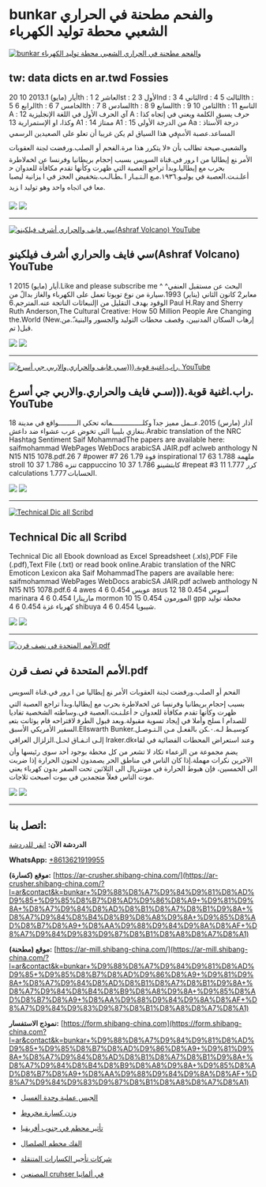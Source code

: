 # bunkar والفحم مطحنة في الحراري الشعبي محطة توليد الكهرباء

<a href="https://swt.shibang-china.com/?l=ar&img&k=bunkar+%D9%88%D8%A7%D9%84%D9%81%D8%AD%D9%85+%D9%85%D8%B7%D8%AD%D9%86%D8%A9+%D9%81%D9%8A+%D8%A7%D9%84%D8%AD%D8%B1%D8%A7%D8%B1%D9%8A+%D8%A7%D9%84%D8%B4%D8%B9%D8%A8%D9%8A+%D9%85%D8%AD%D8%B7%D8%A9+%D8%AA%D9%88%D9%84%D9%8A%D8%AF+%D8%A7%D9%84%D9%83%D9%87%D8%B1%D8%A8%D8%A7%D8%A1" target="_blank">![bunkar والفحم مطحنة في الحراري الشعبي محطة توليد الكهرباء](http://static.shibang-china.com/all-800x300/1099.jpg)</a>

## tw: data dicts en ar.twd Fossies
20 أيار (مايو) 2013.1 10th : العاشر 2 1st : الأول 3 2nd : الثاني 4 3rd : الثالث 5 4th : الرابع 6 5th : الخامس 7 6th : السادس 8 7th : السابع 9 8th : الثامن 10 9th : التاسع 11 A : آي الحرف الأول في اللغة الإنجليزية 12 A : حرف يسبق الكلمة ويعني في إتجاه كذا وكذا، او الإستمرارية 13 A1 : ممتاز 14 A1 : من الدرجة الأولى 15 Aa : درجة الأستاذ المساعد.ﻋﺼﺒﺔ اﻷﱈﻓﻲ ﻫﺬا اﻟﺴﻴﺎق ﻟﻢ ﻳﻜﻦ ﻏﺮﻳﺒﺎ أن ﺗﻌﻠﻮ ﻋﻠﻰ اﻟﺼﻌﻴﺪﻳﻦ اﻟﺮﺳﻤﻲ واﻟﺸﻌﺒﻲ.ﺻﻴﺤﺔ ﺗﻄﺎﻟﺐ ﺑﺄن «ﻻ ﻳﺘﻜﺮر ﻫﺬا ﻣﺮة.اﻟﻔﺤﻢ أو اﻟﺼﻠﺐ.ورﻓﻀﺖ ﳉﻨﺔ اﻟﻌﻘﻮﺑﺎت اﻷﻣﺮ ﻨﻊ إﻳﻄﺎﻟﻴﺎ ﻣﻦ ا ﺮور ﻓﻲ.ﻗﻨﺎة اﻟﺴﻮﻳﺲ ﺑﺴﺒﺐ إﺣﺠﺎم ﺑﺮﻳﻄﺎﻧﻴﺎ وﻓﺮﻧﺴﺎ ﻋﻦ اﺨﻤﻟﺎﻃﺮة ﺑﺤﺮب ﻣﻊ إﻳﻄﺎﻟﻴﺎ.وﺑﺪأ ﺗﺮاﺟﻊ اﻟﻌﺼﺒﺔ اﻟﺘﻲ ﻇﻬﺮت وﻛﺄﻧﻬﺎ ﺗﻘﺪم ﻣﻜﺎﻓﺄة ﻟﻠﻌﺪوان ﺣ أﻋﻠـﻨـﺖ.اﻟﻌﺼﺒﺔ ﻓﻲ ﻳﻮﻟﻴـﻮ.١٩٣٦.ﻣـﻊ اﻟـﺘـﻴـﺎر ا ـﻄـﺎﻟـﺐ.ﺑﺘﺨﻔﻴﺾ اﻟﻌﺠﺰ ﻓﻲ ا ﻴﺰاﻧﻴﺔ ﻟﻴﺼﺒﺎ ﻣﻌﺎ ﻓﻲ اﲡﺎه واﺣﺪ وﻫﻮ ﺗﻮﻟﻴﺪ ا ﺰﻳﺪ.


<a href="https://whatsapp.shibangsoft.com/WhatsApp.php" target="_blank" title="WhatsApp">![](http://static.shibang-china.com/icon/whatsapp.png)</a> <a href="https://swt.shibang-china.com/?l=ar&icon&k=bunkar+%D9%88%D8%A7%D9%84%D9%81%D8%AD%D9%85+%D9%85%D8%B7%D8%AD%D9%86%D8%A9+%D9%81%D9%8A+%D8%A7%D9%84%D8%AD%D8%B1%D8%A7%D8%B1%D9%8A+%D8%A7%D9%84%D8%B4%D8%B9%D8%A8%D9%8A+%D9%85%D8%AD%D8%B7%D8%A9+%D8%AA%D9%88%D9%84%D9%8A%D8%AF+%D8%A7%D9%84%D9%83%D9%87%D8%B1%D8%A8%D8%A7%D8%A1" target="_blank">![](http://static.shibang-china.com/icon/chat-ar.png)</a>

---

<a href="https://swt.shibang-china.com/?l=ar&img&k=bunkar+%D9%88%D8%A7%D9%84%D9%81%D8%AD%D9%85+%D9%85%D8%B7%D8%AD%D9%86%D8%A9+%D9%81%D9%8A+%D8%A7%D9%84%D8%AD%D8%B1%D8%A7%D8%B1%D9%8A+%D8%A7%D9%84%D8%B4%D8%B9%D8%A8%D9%8A+%D9%85%D8%AD%D8%B7%D8%A9+%D8%AA%D9%88%D9%84%D9%8A%D8%AF+%D8%A7%D9%84%D9%83%D9%87%D8%B1%D8%A8%D8%A7%D8%A1" target="_blank">![سي فايف والحراري أشرف فيلكينو(Ashraf Volcano) YouTube](http://static.shibang-china.com/all-800x300/1408.jpg)</a>

## سي فايف والحراري أشرف فيلكينو(Ashraf Volcano) YouTube
1 أيار (مايو) 2015.Like and please subscribe me ^ ^البحث عن مستقبل العنفي معابر2 كانون الثاني (يناير) 1993.سيارة من نوع تويوتا تعمل على الكهرباء والغاز بدالً من الوقود بهدف التقليل من اإلنبعاثات الناتجة عنه.المترجم.6 Paul H.Ray and Sherry Ruth Anderson,The Cultural Creative: How 50 Million People Are Changing the.World (New.إرهاب السكان المدنيين، وقصف محطات التوليد والجسور والبنية.ّ.من قبل( تم.


<a href="https://whatsapp.shibangsoft.com/WhatsApp.php" target="_blank" title="WhatsApp">![](http://static.shibang-china.com/icon/whatsapp.png)</a> <a href="https://swt.shibang-china.com/?l=ar&icon&k=bunkar+%D9%88%D8%A7%D9%84%D9%81%D8%AD%D9%85+%D9%85%D8%B7%D8%AD%D9%86%D8%A9+%D9%81%D9%8A+%D8%A7%D9%84%D8%AD%D8%B1%D8%A7%D8%B1%D9%8A+%D8%A7%D9%84%D8%B4%D8%B9%D8%A8%D9%8A+%D9%85%D8%AD%D8%B7%D8%A9+%D8%AA%D9%88%D9%84%D9%8A%D8%AF+%D8%A7%D9%84%D9%83%D9%87%D8%B1%D8%A8%D8%A7%D8%A1" target="_blank">![](http://static.shibang-china.com/icon/chat-ar.png)</a>

---

<a href="https://swt.shibang-china.com/?l=ar&img&k=bunkar+%D9%88%D8%A7%D9%84%D9%81%D8%AD%D9%85+%D9%85%D8%B7%D8%AD%D9%86%D8%A9+%D9%81%D9%8A+%D8%A7%D9%84%D8%AD%D8%B1%D8%A7%D8%B1%D9%8A+%D8%A7%D9%84%D8%B4%D8%B9%D8%A8%D9%8A+%D9%85%D8%AD%D8%B7%D8%A9+%D8%AA%D9%88%D9%84%D9%8A%D8%AF+%D8%A7%D9%84%D9%83%D9%87%D8%B1%D8%A8%D8%A7%D8%A1" target="_blank">![راب.اغنية قوبة.(((سـي فايف والحراري.والاربي جي أسرع. YouTube](http://static.shibang-china.com/all-800x300/442.jpg)</a>

## راب.اغنية قوبة.(((سـي فايف والحراري.والاربي جي أسرع. YouTube
18 آذار (مارس) 2015.عــمل مميز جدآ وكلـــــــــــــــماته تحكي الـــــــــواقع في مدينة بنغازي بليبيا التى تخوض عرب عشواء ضد داعش.Arabic translation of the NRC Hashtag Sentiment Saif MohammadThe papers are available here: saifmohammad WebPages WebDocs arabicSA JAIR.pdf aclweb anthology N N15 N15 1078.pdf.26 7 #power #قوة 1.79 26 7 inspirational ملهمة 1.788 63 17 stroll تنزه 1.786 37 10 cappuccino كابتشينو 1.786 37 10 #repeat #كرر 1.777 11 3 calculations الحسابات 1.777.


<a href="https://whatsapp.shibangsoft.com/WhatsApp.php" target="_blank" title="WhatsApp">![](http://static.shibang-china.com/icon/whatsapp.png)</a> <a href="https://swt.shibang-china.com/?l=ar&icon&k=bunkar+%D9%88%D8%A7%D9%84%D9%81%D8%AD%D9%85+%D9%85%D8%B7%D8%AD%D9%86%D8%A9+%D9%81%D9%8A+%D8%A7%D9%84%D8%AD%D8%B1%D8%A7%D8%B1%D9%8A+%D8%A7%D9%84%D8%B4%D8%B9%D8%A8%D9%8A+%D9%85%D8%AD%D8%B7%D8%A9+%D8%AA%D9%88%D9%84%D9%8A%D8%AF+%D8%A7%D9%84%D9%83%D9%87%D8%B1%D8%A8%D8%A7%D8%A1" target="_blank">![](http://static.shibang-china.com/icon/chat-ar.png)</a>

---

<a href="https://swt.shibang-china.com/?l=ar&img&k=bunkar+%D9%88%D8%A7%D9%84%D9%81%D8%AD%D9%85+%D9%85%D8%B7%D8%AD%D9%86%D8%A9+%D9%81%D9%8A+%D8%A7%D9%84%D8%AD%D8%B1%D8%A7%D8%B1%D9%8A+%D8%A7%D9%84%D8%B4%D8%B9%D8%A8%D9%8A+%D9%85%D8%AD%D8%B7%D8%A9+%D8%AA%D9%88%D9%84%D9%8A%D8%AF+%D8%A7%D9%84%D9%83%D9%87%D8%B1%D8%A8%D8%A7%D8%A1" target="_blank">![Technical Dic all Scribd](http://static.shibang-china.com/all-800x300/1076.jpg)</a>

## Technical Dic all Scribd
Technical Dic all Ebook download as Excel Spreadsheet (.xls),PDF File (.pdf),Text File (.txt) or read book online.Arabic translation of the NRC Emoticon Lexicon aka Saif MohammadThe papers are available here: saifmohammad WebPages WebDocs arabicSA JAIR.pdf aclweb anthology N N15 N15 1078.pdf.6 4 awes عويس 0.454 6 4 asus آسوس 0.454 18 12 marinara مارينارا 0.454 6 4 mormon المورمون 0.454 15 10 gpp محطة توليد كهرباء غزة 0.454 6 4 shibuya شيبويا 0.454 6 4.


<a href="https://whatsapp.shibangsoft.com/WhatsApp.php" target="_blank" title="WhatsApp">![](http://static.shibang-china.com/icon/whatsapp.png)</a> <a href="https://swt.shibang-china.com/?l=ar&icon&k=bunkar+%D9%88%D8%A7%D9%84%D9%81%D8%AD%D9%85+%D9%85%D8%B7%D8%AD%D9%86%D8%A9+%D9%81%D9%8A+%D8%A7%D9%84%D8%AD%D8%B1%D8%A7%D8%B1%D9%8A+%D8%A7%D9%84%D8%B4%D8%B9%D8%A8%D9%8A+%D9%85%D8%AD%D8%B7%D8%A9+%D8%AA%D9%88%D9%84%D9%8A%D8%AF+%D8%A7%D9%84%D9%83%D9%87%D8%B1%D8%A8%D8%A7%D8%A1" target="_blank">![](http://static.shibang-china.com/icon/chat-ar.png)</a>

---

<a href="https://swt.shibang-china.com/?l=ar&img&k=bunkar+%D9%88%D8%A7%D9%84%D9%81%D8%AD%D9%85+%D9%85%D8%B7%D8%AD%D9%86%D8%A9+%D9%81%D9%8A+%D8%A7%D9%84%D8%AD%D8%B1%D8%A7%D8%B1%D9%8A+%D8%A7%D9%84%D8%B4%D8%B9%D8%A8%D9%8A+%D9%85%D8%AD%D8%B7%D8%A9+%D8%AA%D9%88%D9%84%D9%8A%D8%AF+%D8%A7%D9%84%D9%83%D9%87%D8%B1%D8%A8%D8%A7%D8%A1" target="_blank">![الأمم المتحدة في نصف قرن.pdf](http://static.shibang-china.com/all-800x300/495.jpg)</a>

## الأمم المتحدة في نصف قرن.pdf
اﻟﻔﺤﻢ أو اﻟﺼﻠﺐ.ورﻓﻀﺖ ﳉﻨﺔ اﻟﻌﻘﻮﺑﺎت اﻷﻣﺮ ﻨﻊ إﻳﻄﺎﻟﻴﺎ ﻣﻦ ا ﺮور ﻓﻲ.ﻗﻨﺎة اﻟﺴﻮﻳﺲ ﺑﺴﺒﺐ إﺣﺠﺎم ﺑﺮﻳﻄﺎﻧﻴﺎ وﻓﺮﻧﺴﺎ ﻋﻦ اﺨﻤﻟﺎﻃﺮة ﺑﺤﺮب ﻣﻊ إﻳﻄﺎﻟﻴﺎ.وﺑﺪأ ﺗﺮاﺟﻊ اﻟﻌﺼﺒﺔ اﻟﺘﻲ ﻇﻬﺮت وﻛﺄﻧﻬﺎ ﺗﻘﺪم ﻣﻜﺎﻓﺄة ﻟﻠﻌﺪوان ﺣ أﻋﻠـﻨـﺖ.اﻟﻌﺼﺒﺔ ﻓﻲ.وﺳﺎﻃﺘﻪ اﻟﺸﺨﺼﻴﺔ ﺗﻔﺎدﻳﺎ ﻟﻠﺼﺪام ا ﺴﻠﺢ وأﻣﻼ ﻓﻲ إﻳﺠﺎد ﺗﺴﻮﻳﺔ ﻣﻘﺒﻮﻟﺔ.وﺑﻌﺪ ﻗﺒﻮل اﻟﻄﺮﻓ ﻻﻗﺘﺮاﺣﻪ ﻗﺎم ﻳﻮﺛﺎﻧﺖ ﺑﺘﻌﻴ اﻟﺴﻔﻴﺮ اﻷﻣﺮﻳﻜﻲ اﻷﺳﺒﻖ.Ellswarth Bunker.ﻛﻮﺳﻴـﻂ ﻟـﻪ.٠.ﻜﻦ ﺑﺎﻟﻔﻌـﻞ ﻣـﻦ اﻟـﺘـﻮﺻـﻞ إﻟـﻰ اﺗـﻔـﺎق ﳊـﻞ.الزلزال العراقي Iraker.dkوعند استعراض المحطات الفضائية في لقاء يضم مجموعة من الزعماء تكاد لا تشعر من كل محطة بوجود أحد سوى رئيسها وأن الآخرين نكرات مهملة.إذا كان الناس في مناطق الحر يصمدون لجنون الحرارة إذا ضربت الى الخمسين، فإن هبوط الحرارة في مونتريال الى الثلاثين تحت الصفر بدون كهرباء يعني موت الناس فعلاً متجمدين في بيوت أصبحت ثلاجات.


<a href="https://whatsapp.shibangsoft.com/WhatsApp.php" target="_blank" title="WhatsApp">![](http://static.shibang-china.com/icon/whatsapp.png)</a> <a href="https://swt.shibang-china.com/?l=ar&icon&k=bunkar+%D9%88%D8%A7%D9%84%D9%81%D8%AD%D9%85+%D9%85%D8%B7%D8%AD%D9%86%D8%A9+%D9%81%D9%8A+%D8%A7%D9%84%D8%AD%D8%B1%D8%A7%D8%B1%D9%8A+%D8%A7%D9%84%D8%B4%D8%B9%D8%A8%D9%8A+%D9%85%D8%AD%D8%B7%D8%A9+%D8%AA%D9%88%D9%84%D9%8A%D8%AF+%D8%A7%D9%84%D9%83%D9%87%D8%B1%D8%A8%D8%A7%D8%A1" target="_blank">![](http://static.shibang-china.com/icon/chat-ar.png)</a>

---
## اتصل بنا:

**الدردشة الآن:** [انقر للدردشة](https://swt.shibang-china.com?l=ar&contact&k=bunkar+%D9%88%D8%A7%D9%84%D9%81%D8%AD%D9%85+%D9%85%D8%B7%D8%AD%D9%86%D8%A9+%D9%81%D9%8A+%D8%A7%D9%84%D8%AD%D8%B1%D8%A7%D8%B1%D9%8A+%D8%A7%D9%84%D8%B4%D8%B9%D8%A8%D9%8A+%D9%85%D8%AD%D8%B7%D8%A9+%D8%AA%D9%88%D9%84%D9%8A%D8%AF+%D8%A7%D9%84%D9%83%D9%87%D8%B1%D8%A8%D8%A7%D8%A1)

**WhatsApp:**  [+8613621919955](https://whatsapp.shibangsoft.com/WhatsApp.php)

**موقع (كسارة):** [https://ar-crusher.shibang-china.com/](https://ar-crusher.shibang-china.com/?l=ar&contact&k=bunkar+%D9%88%D8%A7%D9%84%D9%81%D8%AD%D9%85+%D9%85%D8%B7%D8%AD%D9%86%D8%A9+%D9%81%D9%8A+%D8%A7%D9%84%D8%AD%D8%B1%D8%A7%D8%B1%D9%8A+%D8%A7%D9%84%D8%B4%D8%B9%D8%A8%D9%8A+%D9%85%D8%AD%D8%B7%D8%A9+%D8%AA%D9%88%D9%84%D9%8A%D8%AF+%D8%A7%D9%84%D9%83%D9%87%D8%B1%D8%A8%D8%A7%D8%A1)

**موقع (مطحنة):** [https://ar-mill.shibang-china.com/](https://ar-mill.shibang-china.com/?l=ar&contact&k=bunkar+%D9%88%D8%A7%D9%84%D9%81%D8%AD%D9%85+%D9%85%D8%B7%D8%AD%D9%86%D8%A9+%D9%81%D9%8A+%D8%A7%D9%84%D8%AD%D8%B1%D8%A7%D8%B1%D9%8A+%D8%A7%D9%84%D8%B4%D8%B9%D8%A8%D9%8A+%D9%85%D8%AD%D8%B7%D8%A9+%D8%AA%D9%88%D9%84%D9%8A%D8%AF+%D8%A7%D9%84%D9%83%D9%87%D8%B1%D8%A8%D8%A7%D8%A1)

**نموذج الاستفسار:** [https://form.shibang-china.com](https://form.shibang-china.com?l=ar&contact&k=bunkar+%D9%88%D8%A7%D9%84%D9%81%D8%AD%D9%85+%D9%85%D8%B7%D8%AD%D9%86%D8%A9+%D9%81%D9%8A+%D8%A7%D9%84%D8%AD%D8%B1%D8%A7%D8%B1%D9%8A+%D8%A7%D9%84%D8%B4%D8%B9%D8%A8%D9%8A+%D9%85%D8%AD%D8%B7%D8%A9+%D8%AA%D9%88%D9%84%D9%8A%D8%AF+%D8%A7%D9%84%D9%83%D9%87%D8%B1%D8%A8%D8%A7%D8%A1)

* [الجبس عملية وحدة الغسيل](../30/%D8%A7%D9%84%D8%AC%D8%A8%D8%B3%20%D8%B9%D9%85%D9%84%D9%8A%D8%A9%20%D9%88%D8%AD%D8%AF%D8%A9%20%D8%A7%D9%84%D8%BA%D8%B3%D9%8A%D9%84.md)

* [وزن كسارة مخروط](../30/%D9%88%D8%B2%D9%86%20%D9%83%D8%B3%D8%A7%D8%B1%D8%A9%20%D9%85%D8%AE%D8%B1%D9%88%D8%B7.md)

* [تأثير محطم في جنوب أفريقيا](../27/%D8%AA%D8%A3%D8%AB%D9%8A%D8%B1%20%D9%85%D8%AD%D8%B7%D9%85%20%D9%81%D9%8A%20%D8%AC%D9%86%D9%88%D8%A8%20%D8%A3%D9%81%D8%B1%D9%8A%D9%82%D9%8A%D8%A7.md)

* [الفك محطم الصلصال](../30/%D8%A7%D9%84%D9%81%D9%83%20%D9%85%D8%AD%D8%B7%D9%85%20%D8%A7%D9%84%D8%B5%D9%84%D8%B5%D8%A7%D9%84.md)

* [شركات تأجير الكسارات المتنقلة](../27/%D8%B4%D8%B1%D9%83%D8%A7%D8%AA%20%D8%AA%D8%A3%D8%AC%D9%8A%D8%B1%20%D8%A7%D9%84%D9%83%D8%B3%D8%A7%D8%B1%D8%A7%D8%AA%20%D8%A7%D9%84%D9%85%D8%AA%D9%86%D9%82%D9%84%D8%A9.md)

* [المصنعين cruhser في ألمانيا](../27/%D8%A7%D9%84%D9%85%D8%B5%D9%86%D8%B9%D9%8A%D9%86%20cruhser%20%D9%81%D9%8A%20%D8%A3%D9%84%D9%85%D8%A7%D9%86%D9%8A%D8%A7.md)